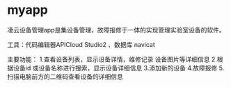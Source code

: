 # myapp
凌云设备管理app是集设备管理，故障报修于一体的实现管理实验室设备的软件。

工具：代码编辑器APICloud Studio2 、数据库 navicat

主要功能：
1.查看设备列表，显示设备详情，维修记录 设备图片等详细信息
2.根据设备id 或设备名称进行搜索，显示设备详细信息
3.添加新的设备
4.故障报修
5.扫描电脑前方的二维码查看设备的详细信息
